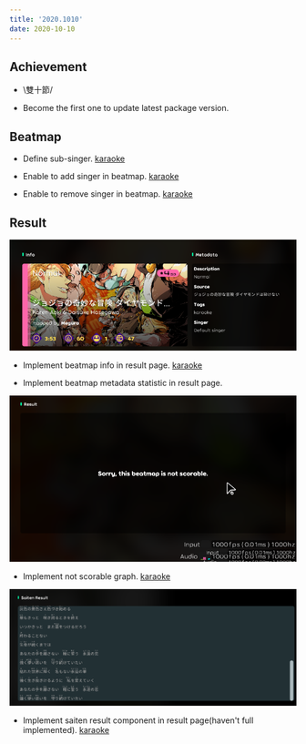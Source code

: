 ```yaml
---
title: '2020.1010'
date: 2020-10-10
---
```


## Achievement

- \雙十節/

- Become the first one to update latest package version.

## Beatmap

- Define sub-singer. [karaoke](#141@andy840119)

- Enable to add singer in beatmap. [karaoke](#191@andy840119)

- Enable to remove singer in beatmap. [karaoke](#198@andy840119)

## Result

![](res/beatmap-info-and-metadata.png)

- Implement beatmap info in result page. [karaoke](#187@andy840119)

- Implement beatmap metadata statistic in result page.

![](res/beatmap-not-saitenable.png)

- Implement not scorable graph. [karaoke](#188@andy840119)

![](res/beatmap-saiten-result.png)

- Implement saiten result component in result page(haven't full implemented). [karaoke](#179@andy840119)